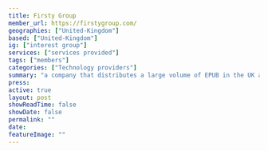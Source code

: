 ```yaml
---
title: Firsty Group 
member_url: https://firstygroup.com/
geographies: ["United-Kingdom"]
based: ["United-Kingdom"]
ig: ["interest group"] 
services: ["services provided"] 
tags: ["members"]
categories: ["Technology providers"]
summary: "a company that distributes a large volume of EPUB in the UK and develops white-labeled Readium-based reading applications for multiple publishers."
press:
active: true
layout: post
showReadTime: false
showDate: false
permalink: ""
date: 
featureImage: ""
---
```

